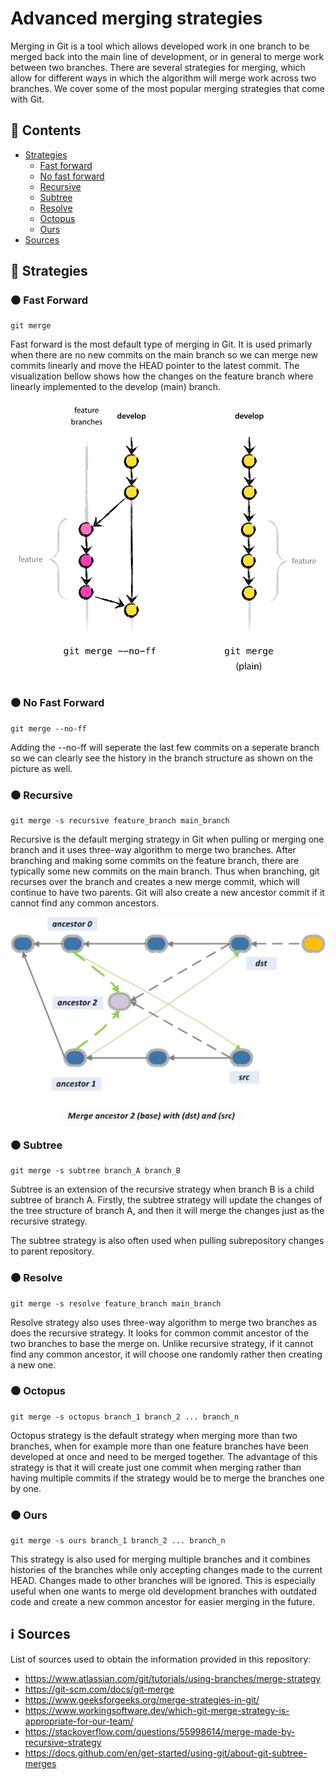 # Advanced merging strategies
Merging in Git is a tool which allows developed work in one branch to be merged back into the main line of development, or in general to merge work between two branches. There are several strategies for merging, which allow for different ways in which the algorithm will merge work across two branches. We cover some of the most popular merging strategies that come with Git.

## :notebook_with_decorative_cover: Contents
- [Strategies](#strategies)
    - [Fast forward](#fast-forward)
    - [No fast forward](#no-fast-forward)
    - [Recursive](#recursive)    
    - [Subtree](#subtree)
    - [Resolve](#resolve)
    - [Octopus](#octopus)
    - [Ours](#ours)
- [Sources](#sources)

## :hocho: Strategies

### :black_circle: Fast Forward

```
git merge
```

Fast forward is the most default type of merging in Git. It is used primarly when there are no new commits on the main branch so we can merge new commits linearly and move the HEAD pointer to the latest commit. The visualization bellow shows how the changes on the feature branch where linearly implemented to the develop (main) branch. 

<img src="images/merge-without-ff@2x.png" alt="Visualization" width="600"/>

### :black_circle: No Fast Forward

```
git merge --no-ff
```

Adding the --no-ff will seperate the last few commits on a seperate branch so we can clearly see the history in the branch structure as shown on the picture as well.

### :black_circle: Recursive

```
git merge -s recursive feature_branch main_branch
```

Recursive is the default merging strategy in Git when pulling or merging one branch and it uses three-way algorithm to merge two branches. After branching and making some commits on the feature branch, there are typically some new commits on the main branch. Thus when branching, git recurses over the branch and creates a new merge commit, which will continue to have two parents. Git will also create a new ancestor commit if it cannot find any common ancestors.

<img src="images/recursive.png" alt="Visualization recursive" width="600"/>

### :black_circle: Subtree

```
git merge -s subtree branch_A branch_B
```

Subtree is an extension of the recursive strategy when branch B is a child subtree of branch A. Firstly, the subtree strategy will update the changes of the tree structure of branch A, and then it will merge the changes just as the recursive strategy.

The subtree strategy is also often used when pulling subrepository changes to parent repository.

### :black_circle: Resolve

```
git merge -s resolve feature_branch main_branch
```

Resolve strategy also uses three-way algorithm to merge two branches as does the recursive strategy. It looks for common commit ancestor of the two branches to base the merge on. Unlike recursive strategy, if it cannot find any common ancestor, it will choose one randomly rather then creating a new one. 

### :black_circle: Octopus

```
git merge -s octopus branch_1 branch_2 ... branch_n
```

Octopus strategy is the default strategy when merging more than two branches, when for example more than one feature branches have been developed at once and need to be merged together. The advantage of this strategy is that it will create just one commit when merging rather than having multiple commits if the strategy would be to merge the branches one by one. 

### :black_circle: Ours

```
git merge -s ours branch_1 branch_2 ... branch_n
```

This strategy is also used for merging multiple branches and it combines histories of the branches while only accepting changes made to the current HEAD. Changes made to other branches will be ignored. This is especially useful when one wants to merge old development branches with outdated code and create a new common ancestor for easier merging in the future.

## :information_source: Sources
List of sources used to obtain the information provided in this repository:
- https://www.atlassian.com/git/tutorials/using-branches/merge-strategy
- https://git-scm.com/docs/git-merge
- https://www.geeksforgeeks.org/merge-strategies-in-git/
- https://www.workingsoftware.dev/which-git-merge-strategy-is-appropriate-for-our-team/
- https://stackoverflow.com/questions/55998614/merge-made-by-recursive-strategy
- https://docs.github.com/en/get-started/using-git/about-git-subtree-merges
